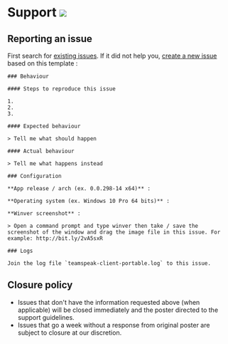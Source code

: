 # Support [![](https://isitmaintained.com/badge/resolution/portapps/teamspeak-client-portable.svg)](https://isitmaintained.com/project/portapps/teamspeak-client-portable)

## Reporting an issue

First search for [existing issues](https://github.com/portapps/teamspeak-client-portable/issues?utf8=%E2%9C%93&q=). If it did not help you, [create a new issue](https://github.com/portapps/teamspeak-client-portable/issues/new) based on this template :

```
### Behaviour

#### Steps to reproduce this issue

1.
2.
3.

#### Expected behaviour

> Tell me what should happen

#### Actual behaviour

> Tell me what happens instead

### Configuration

**App release / arch (ex. 0.0.298-14 x64)** :

**Operating system (ex. Windows 10 Pro 64 bits)** :

**Winver screenshot** :

> Open a command prompt and type winver then take / save the screenshot of the window and drag the image file in this issue. For example: http://bit.ly/2vA5sxR

### Logs

Join the log file `teamspeak-client-portable.log` to this issue.
```

## Closure policy

* Issues that don't have the information requested above (when applicable) will be closed immediately and the poster directed to the support guidelines.
* Issues that go a week without a response from original poster are subject to closure at our discretion.
